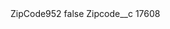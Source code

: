 <?xml version="1.0" encoding="UTF-8"?>
<CustomMetadata xmlns="http://soap.sforce.com/2006/04/metadata" xmlns:xsi="http://www.w3.org/2001/XMLSchema-instance" xmlns:xsd="http://www.w3.org/2001/XMLSchema">
    <label>ZipCode952</label>
    <protected>false</protected>
    <values>
        <field>Zipcode__c</field>
        <value xsi:type="xsd:string">17608</value>
    </values>
</CustomMetadata>
